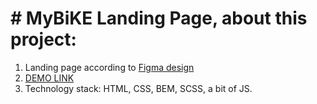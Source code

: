 # # MyBiKE Landing Page, about this project:
1. Landing page according to [Figma design](https://www.figma.com/file/dY3izAm0Vspsmra4lQWQIP/Bakerlab_FE-students?node-id=11342%3A1501)
2. [DEMO LINK](https://lukaszgryziewicz.github.io/creativebakery-landing-page/)
3. Technology stack: HTML, CSS, BEM, SCSS, a bit of JS.
